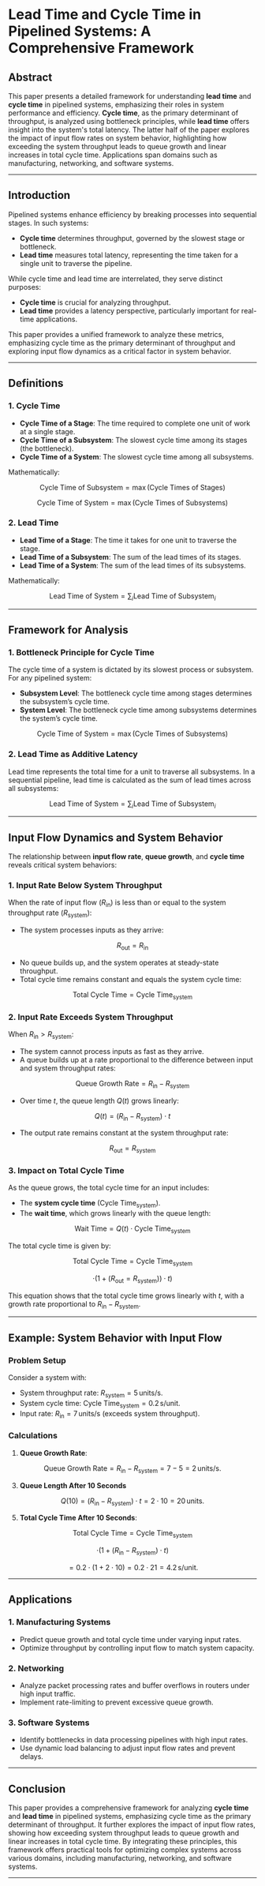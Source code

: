 
# Lead Time and Cycle Time in Pipelined Systems: A Comprehensive Framework

## Abstract
This paper presents a detailed framework for understanding **lead time** and **cycle time** in pipelined systems, emphasizing their roles in system performance and efficiency. **Cycle time**, as the primary determinant of throughput, is analyzed using bottleneck principles, while **lead time** offers insight into the system's total latency. The latter half of the paper explores the impact of input flow rates on system behavior, highlighting how exceeding the system throughput leads to queue growth and linear increases in total cycle time. Applications span domains such as manufacturing, networking, and software systems.

---

## Introduction
Pipelined systems enhance efficiency by breaking processes into sequential stages. In such systems:
- **Cycle time** determines throughput, governed by the slowest stage or bottleneck.
- **Lead time** measures total latency, representing the time taken for a single unit to traverse the pipeline.

While cycle time and lead time are interrelated, they serve distinct purposes:
- **Cycle time** is crucial for analyzing throughput.
- **Lead time** provides a latency perspective, particularly important for real-time applications.

This paper provides a unified framework to analyze these metrics, emphasizing cycle time as the primary determinant of throughput and exploring input flow dynamics as a critical factor in system behavior.

---

## Definitions

### 1. Cycle Time
- **Cycle Time of a Stage**: The time required to complete one unit of work at a single stage.
- **Cycle Time of a Subsystem**: The slowest cycle time among its stages (the bottleneck).
- **Cycle Time of a System**: The slowest cycle time among all subsystems.

Mathematically:

$$
\text{Cycle Time of Subsystem} = \max(\text{Cycle Times of Stages})
$$

$$
\text{Cycle Time of System} = \max(\text{Cycle Times of Subsystems})
$$

### 2. Lead Time
- **Lead Time of a Stage**: The time it takes for one unit to traverse the stage.
- **Lead Time of a Subsystem**: The sum of the lead times of its stages.
- **Lead Time of a System**: The sum of the lead times of its subsystems.

Mathematically:

$$
\text{Lead Time of System} = \sum_{i} \text{Lead Time of Subsystem}_i
$$

---

## Framework for Analysis

### 1. Bottleneck Principle for Cycle Time
The cycle time of a system is dictated by its slowest process or subsystem. For any pipelined system:
- **Subsystem Level**: The bottleneck cycle time among stages determines the subsystem’s cycle time.
- **System Level**: The bottleneck cycle time among subsystems determines the system’s cycle time.

$$
\text{Cycle Time of System} = \max(\text{Cycle Times of Subsystems})
$$

### 2. Lead Time as Additive Latency
Lead time represents the total time for a unit to traverse all subsystems. In a sequential pipeline, lead time is calculated as the sum of lead times across all subsystems:

$$
\text{Lead Time of System} = \sum_{i} \text{Lead Time of Subsystem}_i
$$

---

## Input Flow Dynamics and System Behavior

The relationship between **input flow rate**, **queue growth**, and **cycle time** reveals critical system behaviors:

### 1. Input Rate Below System Throughput
When the rate of input flow ($R_{\text{in}}$) is less than or equal to the system throughput rate ($R_{\text{system}}$):
- The system processes inputs as they arrive:
  
$$
R_{\text{out}} = R_{\text{in}}
$$

- No queue builds up, and the system operates at steady-state throughput.
- Total cycle time remains constant and equals the system cycle time:

$$
\text{Total Cycle Time} = \text{Cycle Time}_{\text{system}}
$$

### 2. Input Rate Exceeds System Throughput
When $R_{\text{in}} > R_{\text{system}}$:
- The system cannot process inputs as fast as they arrive.
- A queue builds up at a rate proportional to the difference between input and system throughput rates:

$$
\text{Queue Growth Rate} = R_{\text{in}} - R_{\text{system}}
$$

- Over time $t$, the queue length $Q(t)$ grows linearly:

$$
Q(t) = (R_{\text{in}} - R_{\text{system}}) \cdot t
$$

- The output rate remains constant at the system throughput rate:

$$
R_{\text{out}} = R_{\text{system}}
$$

### 3. Impact on Total Cycle Time
As the queue grows, the total cycle time for an input includes:
- The **system cycle time** ($\text{Cycle Time}_{\text{system}}$).
- The **wait time**, which grows linearly with the queue length:

$$
\text{Wait Time} = Q(t) \cdot \text{Cycle Time}_{\text{system}}
$$

The total cycle time is given by:

$$
\text{Total Cycle Time} = \text{Cycle Time}_{\text{system}} 
$$

$$
 \cdot (1 + (R_{\text{out}} = R_{\text{system}})) \cdot t)
$$

This equation shows that the total cycle time grows linearly with $t$, with a growth rate proportional to $R_{\text{in}} - R_{\text{system}}$.

---

## Example: System Behavior with Input Flow

### Problem Setup
Consider a system with:
- System throughput rate: $R_{\text{system}} = 5 \, \text{units/s}$.
- System cycle time: $\text{Cycle Time}_{\text{system}} = 0.2 \, \text{s/unit}$.
- Input rate: $R_{\text{in}} = 7 \, \text{units/s}$ (exceeds system throughput).

### Calculations
1. **Queue Growth Rate**:
   
$$
\text{Queue Growth Rate} = R_{\text{in}} - R_{\text{system}} = 7 - 5 = 2 \, \text{units/s}.
$$

3. **Queue Length After 10 Seconds**
   
$$
Q(10) = (R_{\text{in}} - R_{\text{system}}) \cdot t = 2 \cdot 10 = 20 \, \text{units}.
$$

5. **Total Cycle Time After 10 Seconds**:
 
$$
\text{Total Cycle Time} = \text{Cycle Time}_{\text{system}} 
$$
   
$$
\cdot \left(1 + (R_{\text{in}} - R_{\text{system}}) \cdot t \right)
$$

$$
= 0.2 \cdot \left(1 + 2 \cdot 10 \right) = 0.2 \cdot 21 = 4.2 \, \text{s/unit}.
$$

---

## Applications

### 1. Manufacturing Systems
- Predict queue growth and total cycle time under varying input rates.
- Optimize throughput by controlling input flow to match system capacity.

### 2. Networking
- Analyze packet processing rates and buffer overflows in routers under high input traffic.
- Implement rate-limiting to prevent excessive queue growth.

### 3. Software Systems
- Identify bottlenecks in data processing pipelines with high input rates.
- Use dynamic load balancing to adjust input flow rates and prevent delays.

---

## Conclusion
This paper provides a comprehensive framework for analyzing **cycle time** and **lead time** in pipelined systems, emphasizing cycle time as the primary determinant of throughput. It further explores the impact of input flow rates, showing how exceeding system throughput leads to queue growth and linear increases in total cycle time. By integrating these principles, this framework offers practical tools for optimizing complex systems across various domains, including manufacturing, networking, and software systems.

---
